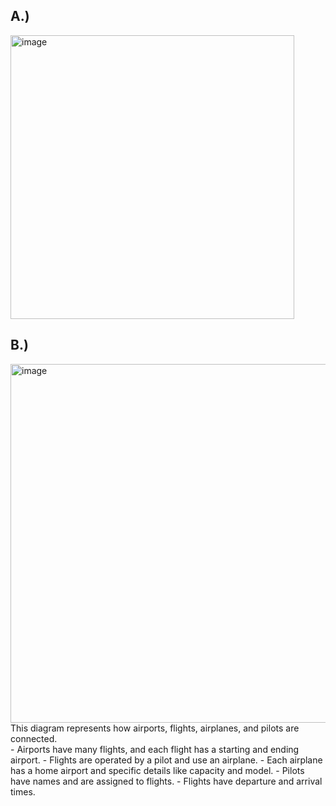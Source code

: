 ## A.) 
<img width="454" alt="image" src="https://github.com/user-attachments/assets/c5cb5604-c5d4-4b82-b9ca-74ccb455027e" />

## B.) 
<img width="574" alt="image" src="https://github.com/user-attachments/assets/aa537274-74b9-4039-87e5-59cbf17596b0" />
This diagram represents how airports, flights, airplanes, and pilots are connected.<br>
- Airports have many flights, and each flight has a starting and ending airport.
- Flights are operated by a pilot and use an airplane.
- Each airplane has a home airport and specific details like capacity and model.
- Pilots have names and are assigned to flights.
- Flights have departure and arrival times.

